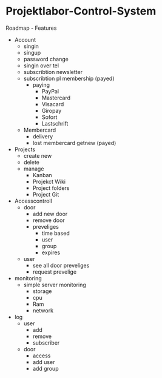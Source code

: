 # Projektlabor-Control-System


Roadmap - Features


- Account
  - singin
  - singup
  - password change
  - singin over tel
  - subscribtion newsletter
  - subscribtion pl membership (payed)
    - paying
      - PayPal
      - Mastercard
      - Visacard
      - Giropay
      - Sofort
      - Lastschrift
  - Membercard
    - delivery
    - lost membercard getnew (payed)
- Projects
  - create new
  - delete
  - manage
    - Kanban
    - Projekct Wiki
    - Project folders
    - Project Git
- Accesscontroll
  - door
    - add new door
    - remove door
    - preveliges
      - time based
      - user
      - group
      - expires
  - user
    - see all door preveliges
    - request prevelige
- monitoring
  - simple server monitoring
    - storage
    - cpu
    - Ram
    - network
- log
  - user
    - add
    - remove
    - subscriber
  - door
    - access
    - add user
    - add group

   
